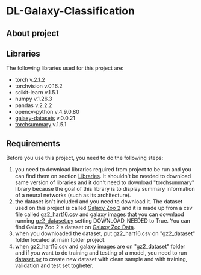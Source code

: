 # DL-Galaxy-Classification

## About project

## Libraries <a name="libs"></a>
The following libraries used for this project are:
- torch v.2.1.2
- torchvision v.0.16.2
- scikit-learn v.1.5.1
- numpy v.1.26.3
- pandas v.2.2.2
- opencv-python v.4.9.0.80
- [galaxy-datasets](https://pypi.org/project/galaxy-datasets/) v.0.0.21
- [torchsummary](https://github.com/sksq96/pytorch-summary) v.1.5.1

## Requirements
Before you use this project, you need to do the following steps:
1. you need to download libraries required from project to be run and you can find them on section [Libraries](#libs).
   It shouldn't be needed to download same version of libraries and it don't need to download "torchsummary" library because
   the goal of this library is to display summary information of a neural networks (such as its architecture).
2. the dataset isn't included and you need to download it. The dataset used on this project is called [Galaxy Zoo 2](https://arxiv.org/abs/1308.3496v2)
   and it is made up from a csv file called [gz2_hart16.csv](https://gz2hart.s3.amazonaws.com/gz2_hart16.csv.gz)
   and galaxy images that you can downlaod running [gz2_dataset.py](https://github.com/bottamichele/DL-Galaxy-Classification/blob/main/gz2_dataset.py) setting DOWNLOAD_NEEDED to True.
   You can find Galaxy Zoo 2's dataset on [Galaxy Zoo Data](https://data.galaxyzoo.org/).
3. when you downloaded the dataset, put gz2_hart16.csv on "gz2_dataset" folder located at main folder project. 
4. when gz2_hart16.csv and galaxy images are on "gz2_dataset" folder and if you want to do training and testing of a model,
   you need to run [dataset.py](https://github.com/bottamichele/DL-Galaxy-Classification/blob/main/dataset.py)
   to create new dataset with clean sample and with training, validation and test set togheter.
